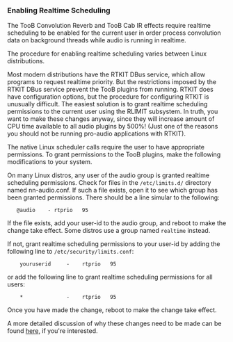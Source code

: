 ### Enabling Realtime Scheduling

The TooB Convolution Reverb and TooB Cab IR effects require realtime scheduling to be enabled for the current user 
in order process convolution data on background threads while audio is running in realtime.

The procedure for enabling realtime scheduling varies between Linux distributions. 

Most modern distributions have the RTKIT DBus service, which allow programs to request realtime priority. But the restrictions imposed by the RTKIT 
DBus service prevent the TooB plugins from running. RTKIT does have configuration options, but the procedure for configuring RTKIT is unusually difficult. 
The easiest solution is to grant realtime scheduling permissions to 
the current user using the RLIMIT subsystem. In truth, you want to make these changes anyway, since they will increase amount of CPU time available to all audio plugins by 500%! (Just one of the reasons you should not be running pro-audio applications with RTKIT).

The native Linux scheduler calls require the user to have appropriate permissions. To grant permissions to the TooB plugins, make the following
modifications to your system.

On many Linux distros, any user of the audio group is granted realtime scheduling permissions. Check for files in the `/etc/limits.d/` directory named nn-audio.conf.
If such a file exists, open it to see which group has been granted permissions. There should be a line simular to the following:

```
   @audio    - rtprio   95
```

If the file exists, add your user-id to the audio group, and reboot to make the change take effect. Some distros use a group named `realtime` instead.

If not, grant realtime scheduling permissions to your user-id by adding the following line to `/etc/security/limits.conf`:

```
    youruserid     -    rtprio   95
```
or add the following line to grant realtime scheduling permissions for all users:
```
    *              -    rtprio   95
```

Once you have made the change, reboot to make the change take effect.

A more detailed discussion of why these changes need to be made can be found [here](https://github.com/rerdavies/pipedal/discussions/99), if you're interested.
